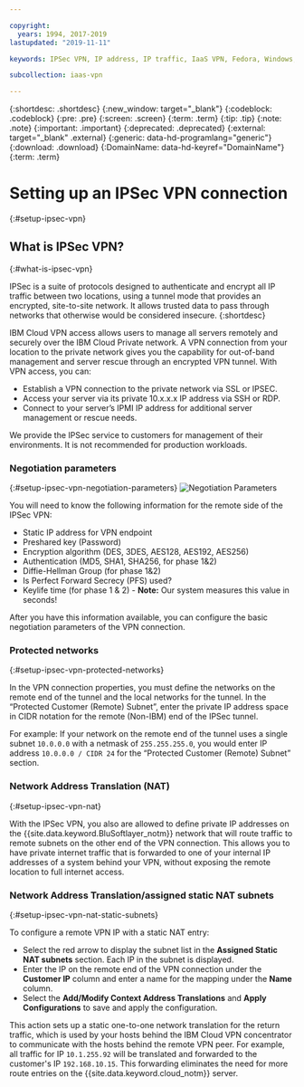 ```yaml
---

copyright:
  years: 1994, 2017-2019
lastupdated: "2019-11-11"

keywords: IPSec VPN, IP address, IP traffic, IaaS VPN, Fedora, Windows, Linux, SSL VPN

subcollection: iaas-vpn

---
```


{:shortdesc: .shortdesc}
{:new_window: target="_blank"}
{:codeblock: .codeblock}
{:pre: .pre}
{:screen: .screen}
{:term: .term}
{:tip: .tip}
{:note: .note}
{:important: .important}
{:deprecated: .deprecated}
{:external: target="_blank" .external}
{:generic: data-hd-programlang="generic"}
{:download: .download}
{:DomainName: data-hd-keyref="DomainName"}
{:term: .term}

# Setting up an IPSec VPN connection
{:#setup-ipsec-vpn}

## What is IPSec VPN?
{:#what-is-ipsec-vpn}

IPSec is a suite of protocols designed to authenticate and encrypt all IP traffic between two locations, using a tunnel mode that provides an encrypted, site-to-site network. It allows trusted data to pass through networks that otherwise would be considered insecure. 
{:shortdesc}

IBM Cloud VPN access allows users to manage all servers remotely and securely over the IBM Cloud Private network. A VPN connection from your location to the private network gives you the capability for out-of-band management and server rescue through an encrypted VPN tunnel. With VPN access, you can:

   * Establish a VPN connection to the private network via SSL or IPSEC.
   * Access your server via its private 10.x.x.x IP address via SSH or RDP.
   * Connect to your server’s IPMI IP address for additional server management or rescue needs.

We provide the IPSec service to customers for management of their environments. It is not recommended for production workloads.

### Negotiation parameters
{:#setup-ipsec-vpn-negotiation-parameters}
![Negotiation Parameters](images/IPSec_VPN.png)

You will need to know the following information for the remote side of the IPSec VPN:

- Static IP address for VPN endpoint
- Preshared key (Password)
- Encryption algorithm (DES, 3DES, AES128, AES192, AES256)
- Authentication (MD5, SHA1, SHA256, for phase 1&2)
- Diffie-Hellman Group (for phase 1&2)
- Is Perfect Forward Secrecy (PFS) used?
- Keylife time (for phase 1 & 2) - **Note:** Our system measures this value in seconds!

After you have this information available, you can configure the basic negotiation parameters of the VPN connection.

### Protected networks
{:#setup-ipsec-vpn-protected-networks}

In the VPN connection properties, you must define the networks on the remote end of the tunnel and the local networks for the tunnel. In the “Protected Customer (Remote) Subnet”, enter the private IP address space in CIDR notation for the remote (Non-IBM) end of the IPSec tunnel.

For example: If your network on the remote end of the tunnel uses a single subnet `10.0.0.0` with a netmask of `255.255.255.0`, you would enter IP address `10.0.0.0 / CIDR 24` for the “Protected Customer (Remote) Subnet” section.

### Network Address Translation (NAT)
{:#setup-ipsec-vpn-nat}

With the IPSec VPN, you also are allowed to define private IP addresses on the {{site.data.keyword.BluSoftlayer_notm}} network that will route traffic to remote subnets on the other end of the VPN connection. This allows you to have private internet traffic that is forwarded to one of your internal IP addresses of a system behind your VPN, without exposing the remote location to full internet access.  

### Network Address Translation/assigned static NAT subnets
{:#setup-ipsec-vpn-nat-static-subnets}

To configure a remote VPN IP with a static NAT entry:

 * Select the red arrow to display the subnet list in the **Assigned Static NAT subnets** section. Each IP in the subnet is displayed.  
 * Enter the IP on the remote end of the VPN connection under the **Customer IP** column and enter a name for the mapping under the **Name** column.  
 * Select the **Add/Modify Context Address Translations** and **Apply Configurations** to save and apply the configuration.

This action sets up a static one-to-one network translation for the return traffic, which is used by your hosts behind the IBM Cloud VPN concentrator to communicate with the hosts behind the remote VPN peer. For example, all traffic for IP `10.1.255.92` will be translated and forwarded to the customer's IP `192.168.10.15`. This forwarding eliminates the need for more route entries on the {{site.data.keyword.cloud_notm}} server.
